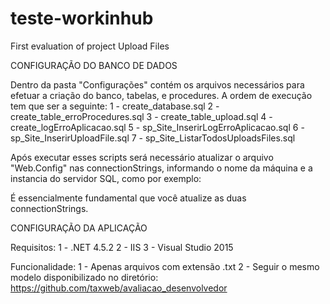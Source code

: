 # teste-workinhub
First evaluation of project Upload Files

CONFIGURAÇÃO DO BANCO DE DADOS

Dentro da pasta "Configurações" contém os arquivos necessários para efetuar a criação do banco, tabelas, e procedures.
A ordem de execução tem que ser a seguinte: 
1 - create_database.sql
2 - create_table_erroProcedures.sql
3 - create_table_upload.sql
4 - create_logErroAplicacao.sql
5 - sp_Site_InserirLogErroAplicacao.sql
6 - sp_Site_InserirUploadFile.sql
7 - sp_Site_ListarTodosUploadsFiles.sql

Após executar esses scripts será necessário atualizar o arquivo "Web.Config" nas connectionStrings, informando o nome da máquina e a instancia do servidor SQL,
como por exemplo: 
<add name="strConexao" connectionString="Data Source=Integrated Security=SSPI;Persist Security Info=False;Initial Catalog=teste_taxweb;Data Source=JEFERSON-PC\SQLEXPRESS" />
<add name="StringDeConexaoLog" connectionString="Data Source=Integrated Security=SSPI;Persist Security Info=False;Initial Catalog=teste_taxweb;Data Source=JEFERSON-PC\SQLEXPRESS" />

É essencialmente fundamental que você atualize as duas connectionStrings.

CONFIGURAÇÃO DA APLICAÇÃO

Requisitos: 
1 - .NET 4.5.2
2 - IIS
3 - Visual Studio 2015

Funcionalidade:
1 - Apenas arquivos com extensão .txt
2 - Seguir o mesmo modelo disponibilizado no diretório: https://github.com/taxweb/avaliacao_desenvolvedor
